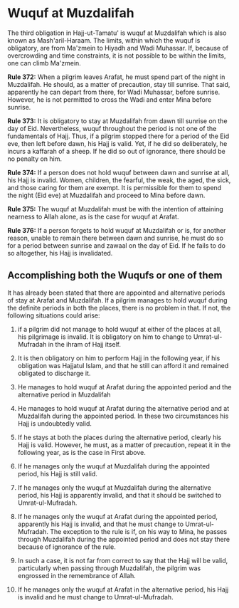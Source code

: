 Wuquf at Muzdalifah
===================

The third obligation in Hajj-ut-Tamatu' is wuquf at Muzdalifah which is
also known as Mash'aril-Haraam. The limits, within which the wuquf is
obligatory, are from Ma'zmein to Hiyadh and Wadi Muhassar. If, because
of overcrowding and time constraints, it is not possible to be within
the limits, one can climb Ma'zmein.

**Rule 372:** When a pilgrim leaves Arafat, he must spend part of the
night in Muzdalifah. He should, as a matter of precaution, stay till
sunrise. That said, apparently he can depart from there, for Wadi
Muhassar, before sunrise. However, he is not permitted to cross the Wadi
and enter Mina before sunrise.

**Rule 373:** It is obligatory to stay at Muzdalifah from dawn till
sunrise on the day of Eid. Nevertheless, wuquf throughout the period is
not one of the fundamentals of Hajj. Thus, if a pilgrim stopped there
for a period of the Eid eve, then left before dawn, his Hajj is valid.
Yet, if he did so deliberately, he incurs a kaffarah of a sheep. If he
did so out of ignorance, there should be no penalty on him.

**Rule 374:** If a person does not hold wuquf between dawn and sunrise
at all, his Hajj is invalid. Women, children, the fearful, the weak, the
aged, the sick, and those caring for them are exempt. It is permissible
for them to spend the night (Eid eve) at Muzdalifah and proceed to Mina
before dawn.

**Rule 375:** The wuquf at Muzdalifah must be with the intention of
attaining nearness to Allah alone, as is the case for wuquf at Arafat.

**Rule 376:** If a person forgets to hold wuquf at Muzdalifah or is, for
another reason, unable to remain there between dawn and sunrise, he must
do so for a period between sunrise and zawaal on the day of Eid. If he
fails to do so altogether, his Hajj is invalidated.

Accomplishing both the Wuqufs or one of them
--------------------------------------------

It has already been stated that there are appointed and alternative
periods of stay at Arafat and Muzdalifah. If a pilgrim manages to hold
wuquf during the definite periods in both the places, there is no
problem in that. If not, the following situations could arise:

1. if a pilgrim did not manage to hold wuquf at either of the places at
all, his pilgrimage is invalid. It is obligatory on him to change to
Umrat-ul-Mufradah in the ihram of Hajj itself.

2. It is then obligatory on him to perform Hajj in the following year,
if his obligation was Hajjatul Islam, and that he still can afford it
and remained obligated to discharge it.

3. He manages to hold wuquf at Arafat during the appointed period and
the alternative period in Muzdalifah

4. He manages to hold wuquf at Arafat during the alternative period and
at Muzdalifah during the appointed period. In these two circumstances
his Hajj is undoubtedly valid.

5. If he stays at both the places during the alternative period, clearly
his Hajj is valid. However, he must, as a matter of precaution, repeat
it in the following year, as is the case in First above.

6. If he manages only the wuquf at Muzdalifah during the appointed
period, his Hajj is still valid.

7. If he manages only the wuquf at Muzdalifah during the alternative
period, his Hajj is apparently invalid, and that it should be switched
to Umrat-ul-Mufradah.

8. If he manages only the wuquf at Arafat during the appointed period,
apparently his Hajj is invalid, and that he must change to
Umrat-ul-Mufradah. The exception to the rule is if, on his way to Mina,
he passes through Muzdalifah during the appointed period and does not
stay there because of ignorance of the rule.

9. In such a case, it is not far from correct to say that the Hajj will
be valid, particularly when passing through Muzdalifah, the pilgrim was
engrossed in the remembrance of Allah.

10. If he manages only the wuquf at Arafat in the alternative period,
his Hajj is invalid and he must change to Umrat-ul-Mufradah.


